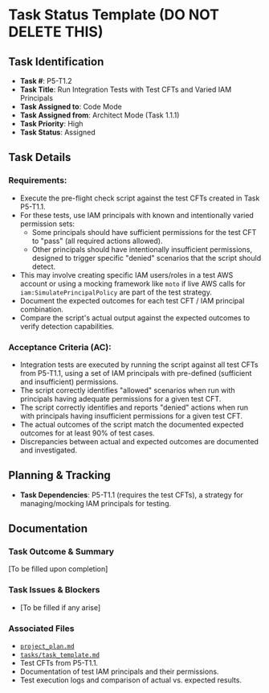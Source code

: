 # Task Status Template (DO NOT DELETE THIS)

## Task Identification
- **Task #**: P5-T1.2
- **Task Title**: Run Integration Tests with Test CFTs and Varied IAM Principals
- **Task Assigned to**: Code Mode
- **Task Assigned from**: Architect Mode (Task 1.1.1)
- **Task Priority**: High
- **Task Status**: Assigned

## Task Details
### Requirements:
- Execute the pre-flight check script against the test CFTs created in Task P5-T1.1.
- For these tests, use IAM principals with known and intentionally varied permission sets:
    - Some principals should have sufficient permissions for the test CFT to "pass" (all required actions allowed).
    - Other principals should have intentionally insufficient permissions, designed to trigger specific "denied" scenarios that the script should detect.
- This may involve creating specific IAM users/roles in a test AWS account or using a mocking framework like `moto` if live AWS calls for `iam:SimulatePrincipalPolicy` are part of the test strategy.
- Document the expected outcomes for each test CFT / IAM principal combination.
- Compare the script's actual output against the expected outcomes to verify detection capabilities.

### Acceptance Criteria (AC):
- Integration tests are executed by running the script against all test CFTs from P5-T1.1, using a set of IAM principals with pre-defined (sufficient and insufficient) permissions.
- The script correctly identifies "allowed" scenarios when run with principals having adequate permissions for a given test CFT.
- The script correctly identifies and reports "denied" actions when run with principals having insufficient permissions for a given test CFT.
- The actual outcomes of the script match the documented expected outcomes for at least 90% of test cases.
- Discrepancies between actual and expected outcomes are documented and investigated.

## Planning & Tracking
- **Task Dependencies**: P5-T1.1 (requires the test CFTs), a strategy for managing/mocking IAM principals for testing.

## Documentation
### Task Outcome & Summary
[To be filled upon completion]

### Task Issues & Blockers
- [To be filled if any arise]

### Associated Files
- [`project_plan.md`](project_plan.md)
- [`tasks/task_template.md`](tasks/task_template.md)
- Test CFTs from P5-T1.1.
- Documentation of test IAM principals and their permissions.
- Test execution logs and comparison of actual vs. expected results.